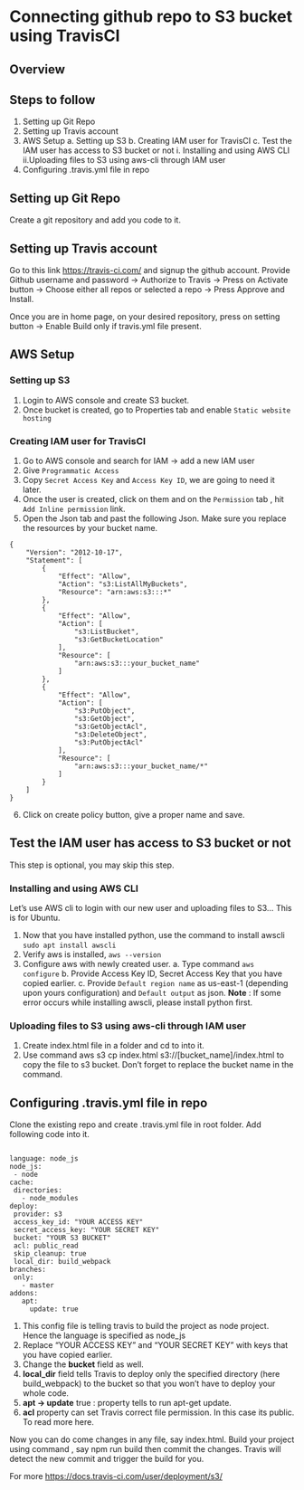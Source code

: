 # Connecting github repo to S3 bucket using TravisCI

## Overview


## Steps to follow

1. Setting up Git Repo
2. Setting up Travis account
3. AWS Setup
    a. Setting up S3
    b. Creating IAM user for TravisCI
    c. Test the IAM user has access to S3 bucket or not
        i. Installing and using AWS CLI
        ii.Uploading files to S3 using aws-cli through IAM user
4. Configuring .travis.yml file in repo 



## Setting up Git Repo

Create a git repository and add you code to it.

## Setting up Travis account

Go to this link https://travis-ci.com/ and signup the github account. Provide Github username and password -> Authorize to Travis -> Press on Activate button -> Choose either all repos or selected a repo -> Press Approve and Install. 

Once you are in home page, on your desired repository, press on setting button -> Enable Build only if travis.yml file present.

## AWS Setup

### Setting up S3

1. Login to AWS console and create S3 bucket.
2. Once bucket is created, go to Properties tab and enable `Static website hosting`

### Creating IAM user for TravisCI

1. Go to AWS console and search for IAM -> add a new IAM user
2. Give `Programmatic Access`
3. Copy `Secret Access Key` and `Access Key ID`, we are going to need it later.
4. Once the user is created, click on them and on the `Permission` tab , hit `Add Inline permission` link.
5. Open the Json tab and past the following Json. Make sure you replace the resources by your bucket name.  
```
{
    "Version": "2012-10-17",
    "Statement": [
        {
            "Effect": "Allow",
            "Action": "s3:ListAllMyBuckets",
            "Resource": "arn:aws:s3:::*"
        },
        {
            "Effect": "Allow",
            "Action": [
                "s3:ListBucket",
                "s3:GetBucketLocation"
            ],
            "Resource": [
                "arn:aws:s3:::your_bucket_name"
            ]
        },
        {
            "Effect": "Allow",
            "Action": [
                "s3:PutObject",
                "s3:GetObject",
                "s3:GetObjectAcl",
                "s3:DeleteObject",
                "s3:PutObjectAcl"
            ],
            "Resource": [
                "arn:aws:s3:::your_bucket_name/*"
            ]
        }
    ]
}
```
6. Click on create policy button, give a proper name and save. 

## Test the IAM user has access to S3 bucket or not
This step is optional, you may skip this step.

### Installing and using AWS CLI
Let’s use AWS cli to login with our new user and uploading files to S3… This is for Ubuntu. 

1. Now that you have installed python, use the command to install awscli `sudo apt install awscli`
2. Verify aws is installed, `aws --version`
3. Configure aws with newly created user.
    a. Type command `aws configure`
    b. Provide Access Key ID, Secret Access Key that you have copied earlier.
    c. Provide `Default region name` as us-east-1 (depending upon yours configuration) and `Default output` as json.
**Note** : If some error occurs while installing awscli, please install python first.

### Uploading files to S3 using aws-cli through IAM user

1. Create index.html file in a folder and cd to into it. 
2. Use command  aws s3 cp index.html s3://[bucket_name]/index.html  to copy the file to s3 bucket. Don’t forget to replace the bucket name in the command. 

## Configuring .travis.yml file in repo

Clone the existing repo and create .travis.yml file in root folder.
Add following code into it.

```

language: node_js
node_js:
 - node
cache:
 directories:
   - node_modules
deploy:
 provider: s3
 access_key_id: "YOUR ACCESS KEY"
 secret_access_key: "YOUR SECRET KEY"
 bucket: "YOUR S3 BUCKET"
 acl: public_read
 skip_cleanup: true
 local_dir: build_webpack
branches:
 only:
   - master
addons:
   apt:
     update: true
```

1. This config file is telling travis to build the project as node project. Hence the language is specified as node_js
2. Replace “YOUR ACCESS KEY” and “YOUR SECRET KEY” with keys that you have copied earlier.
3. Change the **bucket** field as well.
4. **local_dir**  field tells Travis to deploy only the specified directory (here build_webpack) to the bucket so that you won’t have to deploy your whole code.
5. **apt -> update** true : property tells to run apt-get update.
6. **acl** property can set Travis correct file permission. In this case its public. To read more here.

Now you can do come changes in any file, say index.html. Build your project using command , say npm run build then commit the changes. Travis will detect the new commit and trigger the build for you. 

For more https://docs.travis-ci.com/user/deployment/s3/ 












 






